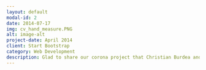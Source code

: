 ```yaml
---
layout: default
modal-id: 2
date: 2014-07-17
img: cv_hand_measure.PNG
alt: image-alt
project-date: April 2014
client: Start Bootstrap
category: Web Development
description: Glad to share our corona project that Christian Burdea and I developed during the lockdown in Germany. Our goal was to learn more about Computer Vision because we were both fascinated by this technology, but only had a vague idea about its implementation. Using openCV and various mathematic libraries, we developed a tool that is able to measure a hand simply by using a coin as a reference. We realized that poor lighting and a noisy background inhibits precise results. Nevertheless, our code is able to provide measurements with a usual deviation of approximately +-3mm.
---
```

